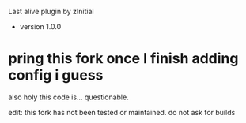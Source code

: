 Last alive plugin by zInitial

- version 1.0.0
 

# pring this fork once I finish adding config i guess


also holy this code is... questionable.



edit: this fork has not been tested or maintained. do not ask for builds

